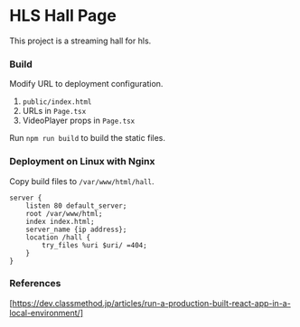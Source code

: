# HLS Hall Page

This project is a streaming hall for hls.

### Build

Modify URL to deployment configuration.

1. `public/index.html`
2. URLs in `Page.tsx`
3. VideoPlayer props in `Page.tsx`

Run `npm run build` to build the static files.

### Deployment on Linux with Nginx 
Copy build files to `/var/www/html/hall`.

```
server {
    listen 80 default_server;
    root /var/www/html;
    index index.html;
    server_name {ip address};
    location /hall {
        try_files %uri $uri/ =404;
    }
}
```

### References
[https://dev.classmethod.jp/articles/run-a-production-built-react-app-in-a-local-environment/]
